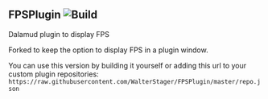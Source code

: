 ## FPSPlugin ![Build](https://github.com/Caraxi/FPSPlugin/workflows/Build/badge.svg)

Dalamud plugin to display FPS

Forked to keep the option to display FPS in a plugin window.

You can use this version by building it yourself or adding this url to your custom plugin repositories:
```https://raw.githubusercontent.com/WalterStager/FPSPlugin/master/repo.json```